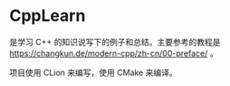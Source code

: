 # CppLearn
是学习 C++ 的知识说写下的例子和总结。主要参考的教程是 https://changkun.de/modern-cpp/zh-cn/00-preface/ 。

项目使用 CLion 来编写，使用 CMake 来编译。